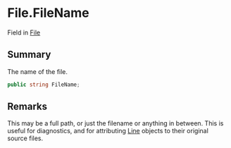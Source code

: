 # File.FileName

Field in [File](/docs/api/csharp/yarn.compiler.compilationjob.file.md)

## Summary


The name of the file.


```csharp
public string FileName;
```

## Remarks


This may be a full path, or just the filename or anything in
between. This is useful for diagnostics, and for attributing
<a href="yarn.line.md">Line</a>  objects to their original source
files.

